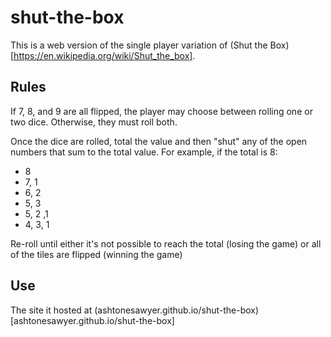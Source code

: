 # shut-the-box
This is a web version of the single player variation of (Shut the Box)[https://en.wikipedia.org/wiki/Shut_the_box].

## Rules
If 7, 8, and 9 are all flipped, the player may choose between rolling one or two dice. Otherwise, they must roll both.

Once the dice are rolled, total the value and then "shut" any of the open numbers that sum to the total value. For example, if the total is 8:
- 8
- 7, 1
- 6, 2
- 5, 3
- 5, 2 ,1
- 4, 3, 1

Re-roll until either it's not possible to reach the total (losing the game) or all of the tiles are flipped (winning the game)

## Use
The site it hosted at (ashtonesawyer.github.io/shut-the-box)[ashtonesawyer.github.io/shut-the-box]